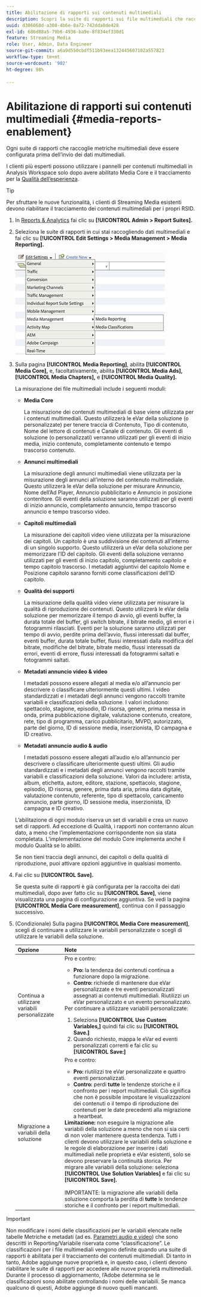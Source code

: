 ```yaml
---
title: Abilitazione di rapporti sui contenuti multimediali
description: Scopri la suite di rapporti sui file multimediali che raccoglie le metriche sui file multimediali.  Per configurare i rapporti sui file multimediali prima dell’invio dei dati multimediali, effettua le seguenti operazioni.
uuid: d306068d-a308-4b6e-8a72-742dda0de428
exl-id: 686d88a5-79b6-4936-ba9e-8f834ef330d1
feature: Streaming Media
role: User, Admin, Data Engineer
source-git-commit: a6a9d550cbdf511b93eea132445607102a557823
workflow-type: tm+mt
source-wordcount: '902'
ht-degree: 98%

---
```


# Abilitazione di rapporti sui contenuti multimediali {#media-reports-enablement}

Ogni suite di rapporti che raccoglie metriche multimediali deve essere configurata prima dell’invio dei dati multimediali.

I clienti più esperti possono utilizzare i pannelli per contenuti multimediali in Analysis Workspace solo dopo avere abilitato Media Core e il tracciamento per la [Qualità dell’esperienza](/help/use-cases/track-qos/track-qos-overview.md).

>[!TIP]
>
>Per sfruttare le nuove funzionalità, i clienti di Streaming Media esistenti devono riabilitare il tracciamento dei contenuti multimediali per i propri RSID.

1. In [Reports &amp; Analytics](https://my.omniture.com/login/) fai clic su **[!UICONTROL Admin > Report Suites].**
1. Seleziona le suite di rapporti in cui stai raccogliendo dati multimediali e fai clic su **[!UICONTROL Edit Settings > Media Management > Media Reporting].**

   ![](assets/media-reporting.png)

1. Sulla pagina **[!UICONTROL Media Reporting]**, abilita **[!UICONTROL Media Core],** e, facoltativamente, abilita **[!UICONTROL Media Ads],** **[!UICONTROL Media Chapters],** e **[!UICONTROL Media Quality].**

   La misurazione dei file multimediali include i seguenti moduli:

   * **Media Core**

     La misurazione dei contenuti multimediali di base viene utilizzata per i contenuti multimediali. Questo utilizzerà le eVar della soluzione (o personalizzate) per tenere traccia di Contenuto, Tipo di contenuto, Nome del lettore di contenuti e Canale di contenuto. Gli eventi di soluzione (o personalizzati) verranno utilizzati per gli eventi di inizio media, inizio contenuto, completamente contenuto e tempo trascorso contenuto.

   * **Annunci multimediali**

     La misurazione degli annunci multimediali viene utilizzata per la misurazione degli annunci all’interno del contenuto multimediale. Questo utilizzerà le eVar della soluzione per misurare Annuncio, Nome dell’Ad Player, Annuncio pubblicitario e Annuncio in posizione contenitore. Gli eventi della soluzione saranno utilizzati per gli eventi di inizio annuncio, completamento annuncio, tempo trascorso annuncio e tempo trascorso video.

   * **Capitoli multimediali**

     La misurazione dei capitoli video viene utilizzata per la misurazione dei capitoli. Un capitolo è una suddivisione dei contenuti all’interno di un singolo supporto. Questo utilizzerà un eVar della soluzione per memorizzare l’ID del capitolo. Gli eventi della soluzione verranno utilizzati per gli eventi di inizio capitolo, completamento capitolo e tempo capitolo trascorso. I metadati aggiuntivi del capitolo Nome e Posizione capitolo saranno forniti come classificazioni dell’ID capitolo.

   * **Qualità dei supporti**

     La misurazione della qualità video viene utilizzata per misurare la qualità di riproduzione dei contenuti. Questo utilizzerà le eVar della soluzione per memorizzare il tempo di avvio, gli eventi buffer, la durata totale del buffer, gli switch bitrate, il bitrate medio, gli errori e i fotogrammi rilasciati. Eventi per la soluzione saranno utilizzati per tempo di avvio, perdite prima dell’avvio, flussi interessati dal buffer, eventi buffer, durata totale buffer, flussi interessati dalla modifica del bitrate, modifiche del bitrate, bitrate medio, flussi interessati da errori, eventi di errore, flussi interessati da fotogrammi saltati e fotogrammi saltati.

   * **Metadati annuncio video &amp; video**

     I metadati possono essere allegati al media e/o all’annuncio per descrivere o classificare ulteriormente questi ultimi. I video standardizzati e i metadati degli annunci vengono raccolti tramite variabili e classificazioni della soluzione. I valori includono: spettacolo, stagione, episodio, ID risorsa, genere, prima messa in onda, prima pubblicazione digitale, valutazione contenuto, creatore, rete, tipo di programma, carico pubblicitario, MVPD, autorizzato, parte del giorno, ID di sessione media, inserzionista, ID campagna e ID creativo.

   * **Metadati annuncio audio &amp; audio**

     I metadati possono essere allegati all’audio e/o all’annuncio per descrivere o classificare ulteriormente questi ultimi. Gli audio standardizzati e i metadati degli annunci vengono raccolti tramite variabili e classificazioni della soluzione. Valori da includere: artista, album, etichetta, autore, editore, stazione, spettacolo, stagione, episodio, ID risorsa, genere, prima data aria, prima data digitale, valutazione contenuto, referente, tipo di spettacolo, caricamento annuncio, parte giorno, ID sessione media, inserzionista, ID campagna e ID creativo.

   L’abilitazione di ogni modulo riserva un set di variabili e crea un nuovo set di rapporti. Ad eccezione di Qualità, i rapporti non conterranno alcun dato, a meno che l’implementazione corrispondente non sia stata completata. L’implementazione del modulo Core implementa anche il modulo Qualità se lo abiliti.

   Se non tieni traccia degli annunci, dei capitoli o della qualità di riproduzione, puoi attivare opzioni aggiuntive in qualsiasi momento.

1. Fai clic su **[!UICONTROL Save].**

   Se questa suite di rapporti è già configurata per la raccolta dei dati multimediali, dopo aver fatto clic su **[!UICONTROL Save]**, viene visualizzata una pagina di configurazione aggiuntiva. Se vedi la pagina **[!UICONTROL Media Core measurement]**, continua con il passaggio successivo.

1. (Condizionale) Sulla pagina **[!UICONTROL Media Core measurement]**, scegli di continuare a utilizzare le variabili personalizzate o scegli di utilizzare le variabili della soluzione.

   | Opzione | Note |
   | --- | --- |
   | Continua a utilizzare variabili personalizzate | Pro e contro:<ul> <li> **Pro:** la tendenza dei contenuti continua a funzionare dopo la migrazione. </li> <li> **Contro:** richiede di mantenere due eVar personalizzate e tre eventi personalizzati assegnati ai contenuti multimediali. Riutilizzi un eVar personalizzato e un evento personalizzato. </li> </ul> Per continuare a utilizzare variabili personalizzate: <ol> <li>Seleziona **[!UICONTROL Use Custom Variables,]** quindi fai clic su **[!UICONTROL Save.]** </li> <li>Quando richiesto, mappa le eVar ed eventi personalizzati correnti e fai clic su **[!UICONTROL Save:]** </li> </ol> |
   | Migrazione a variabili della soluzione | Pro e contro:<ul> <li> **Pro:** riutilizzi tre eVar personalizzate e quattro eventi personalizzati. </li> <li> **Contro:** perdi **tutte** le tendenze storiche e il confronto per i report multimediali. Ciò significa che non è possibile impostare le visualizzazioni dei contenuti o il tempo di riproduzione dei contenuti per le date precedenti alla migrazione a heartbeat. </li> </ul> **Limitazione:**  non eseguire la migrazione alle variabili della soluzione a meno che non si sia certi di non voler mantenere questa tendenza. Tutti i clienti devono utilizzare le variabili della soluzione e le regole di elaborazione per inserire i dati multimediali nelle proprietà e eVar esistenti, solo se devono preservare la continuità storica. Per migrare alle variabili della soluzione: seleziona **[!UICONTROL Use Solution Variables]** e fai clic su **[!UICONTROL Save].** <br><br> IMPORTANTE: la migrazione alle variabili della soluzione comporta la perdita di **tutte** le tendenze storiche e il confronto per i report multimediali. |

>[!IMPORTANT]
>
>Non modificare i nomi delle classificazioni per le variabili elencate nelle tabelle Metriche e metadati (ad es. [Parametri audio e video](/help/implementation/variables/audio-video-parameters.md)) che sono descritti in Reporting/Variabile riservata come “classificazione”. Le classificazioni per i file multimediali vengono definite quando una suite di rapporti è abilitata per il tracciamento dei contenuti multimediali. Di tanto in tanto, Adobe aggiunge nuove proprietà e, in questo caso, i clienti devono riabilitare le suite di rapporti per accedere alle nuove proprietà multimediali. Durante il processo di aggiornamento, l’Adobe determina se le classificazioni sono abilitate controllando i nomi delle variabili. Se manca qualcuno di questi, Adobe aggiunge di nuovo quelli mancanti.
